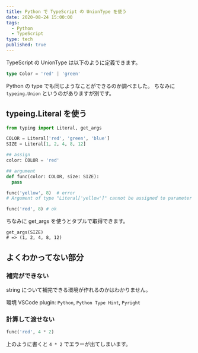 ```yaml
---
title: Python で TypeScript の UnionType を使う
date: 2020-08-24 15:00:00
tags:
  - Python
  - TypeScript
type: tech
published: true
---
```


TypeScript の UnionType は以下のように定義できます。

```ts
type Color = 'red' | 'green'
```

Python の type でも同じようなことができるのか調べました。
ちなみに `typeing.Union` というのがありますが別です。

## typeing.Literal を使う

```python
from typing import Literal, get_args

COLOR = Literal['red', 'green', 'blue']
SIZE = Literal[1, 2, 4, 8, 12]

## assign
color: COLOR = 'red'

## argument
def func(color: COLOR, size: SIZE):
  pass

func('yellow', 8)  # error
# Argument of type "Literal['yellow']" cannot be assigned to parameter "color" of type "COLOR" in function "func"

func('red', 8) # ok
```

ちなみに get_args を使うとタプルで取得できます。

```
get_args(SIZE)
# => (1, 2, 4, 8, 12)
```

## よくわかってない部分

### 補完ができない

string について補完できる環境が作れるのかはわかりません。

環境 VSCode
plugin: `Python`, `Python Type Hint`, `Pyright`

### 計算して渡せない

```py
func('red', 4 * 2)
```

上のように書くと `4 * 2` でエラーが出てしまいます。
